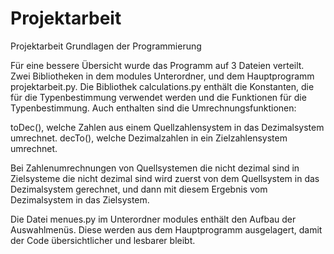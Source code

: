 # Projektarbeit
Projektarbeit Grundlagen der Programmierung

Für eine bessere Übersicht wurde das Programm auf 3 Dateien verteilt. Zwei Bibliotheken in dem modules Unterordner, und dem Hauptprogramm projektarbeit.py.
Die Bibliothek calculations.py enthält die Konstanten, die für die Typenbestimmung verwendet werden und die Funktionen für die Typenbestimmung. Auch enthalten sind die Umrechnungsfunktionen:

toDec(), welche Zahlen aus einem Quellzahlensystem in das Dezimalsystem umrechnet.
decTo(), welche Dezimalzahlen in ein Zielzahlensystem umrechnet.

Bei Zahlenumrechnungen von Quellsystemen die nicht dezimal sind in Zielsysteme die nicht dezimal sind wird zuerst von dem Quellsystem in das Dezimalsystem gerechnet, und dann mit diesem Ergebnis vom Dezimalsystem in das Zielsystem.

Die Datei menues.py im Unterordner modules enthält den Aufbau der Auswahlmenüs. Diese werden aus dem Hauptprogramm ausgelagert, damit der Code übersichtlicher und lesbarer bleibt.